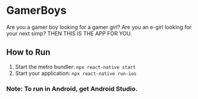 # GamerBoys
Are you a gamer boy looking for a gamer girl? Are you an e-girl looking for your next simp? THEN THIS IS THE APP FOR YOU.

## How to Run 
1. Start the metro bundler: `npx react-native start`
2. Start your application: `npx react-native run-ios`

### Note: To run in Android, get Android Studio.
